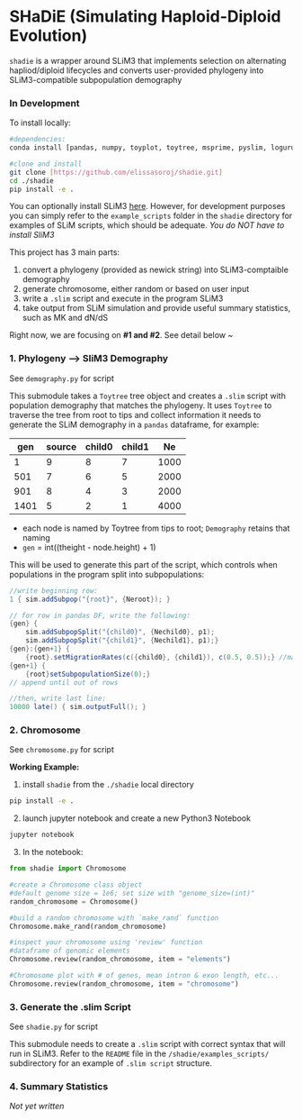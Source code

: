 # SHaDiE (Simulating Haploid-Diploid Evolution)

`shadie` is a wrapper around SLiM3 that implements selection on alternating hapliod/diploid lifecycles
and converts user-provided phylogeny into SLiM3-compatible subpopulation demography

### In Development

To install locally:
```bash
#dependencies:
conda install [pandas, numpy, toyplot, toytree, msprime, pyslim, loguru] -c conda-forge

#clone and install
git clone [https://github.com/elissasoroj/shadie.git]
cd ./shadie
pip install -e .
```

You can optionally install SLiM3 [here](https://messerlab.org/slim/). However, for development purposes you can simply refer to the `example_scripts` folder in the `shadie` directory for examples of SLiM scripts, which should be adequate. *You do NOT have to install SliM3*


This project has 3 main parts:

1. convert a phylogeny (provided as newick string) into SLiM3-comptaible demography 
2. generate chromosome, either random or based on user input
3. write a `.slim` script and execute in the program SLiM3 
4. take output from SLiM simulation and provide useful summary statistics, such as MK and dN/dS

Right now, we are focusing on **#1 and #2**. See detail below ~


### 1. Phylogeny --> SliM3 Demography

See `demography.py` for script

This submodule takes a `Toytree` tree object and creates a `.slim` script with population demography that matches the phylogeny. It uses `Toytree` to traverse the tree from root to tips and collect information it needs to generate the SLiM demography in a `pandas` dataframe, for example:

 |   gen   | source  | child0   | child1   | Ne      |
 |-------- | ------- | -------- | -------- | ------- |
 |1        | 9       | 8        | 7        | 1000    |
 |501      | 7       | 6        | 5        | 2000    |
 |901      | 8       | 4        | 3        | 2000    |
 |1401     | 5       | 2        | 1        | 4000    |
 
- each node is named by Toytree from tips to root; `Demography` retains that naming
- `gen` = int((theight - node.height) + 1)

 This will be used to generate this part of the script, which controls when populations in the program split into subpopulations:

```java
//write beginning row:
1 { sim.addSubpop("{root}", {Neroot}); }

// for row in pandas DF, write the following:
{gen} { 
	sim.addSubpopSplit("{child0}", {Nechild0}, p1);
    sim.addSubpopSplit("{child1}", {Nechild1}, p1);}
{gen}:{gen+1} {
    {root}.setMigrationRates(c({child0}, {child1}), c(0.5, 0.5));} //may not be necessary
{gen+1} {
    {root}setSubpopulationSize(0);}
// append until out of rows

//then, write last line:
10000 late() { sim.outputFull(); }
```


### 2. Chromosome

See `chromosome.py` for script

**Working Example:**

1. install `shadie` from the `./shadie` local directory
```bash
pip install -e .
```

2. launch jupyter notebook and create a new Python3 Notebook
```bash
jupyter notebook
```

3. In the notebook:
```python
from shadie import Chromosome

#create a Chromosome class object
#default genome size = 1e6; set size with "genome_size=(int)"
random_chromosome = Chromosome()

#build a random chromosome with `make_rand` function
Chromosome.make_rand(random_chromosome)

#inspect your chromosome using 'review' function
#dataframe of genomic elements
Chromosome.review(random_chromosome, item = "elements")

#Chromosome plot with # of genes, mean intron & exon length, etc...
Chromosome.review(random_chromosome, item = "chromosome")
```


### 3. Generate the .slim Script

See `shadie.py` for script

This submodule needs to create a `.slim`  script with correct syntax that will run in SLiM3. Refer to the `README` file in the `/shadie/examples_scripts/` subdirectory for an  example of `.slim script` structure. 



### 4. Summary Statistics

*Not yet written*
